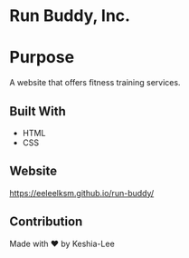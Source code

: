 # Run Buddy, Inc.
# Purpose
A website that offers fitness training services.

## Built With
* HTML
* CSS

## Website
https://eeleelksm.github.io/run-buddy/

## Contribution
Made with ❤️ by Keshia-Lee
